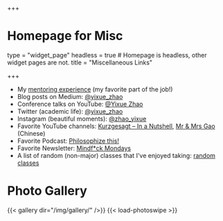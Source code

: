 +++
# Homepage for Misc

type = "widget_page"
headless = true  # Homepage is headless, other widget pages are not.
title = "Miscellaneous Links"

+++

- My [mentoring experience](../mentoring) (my favorite part of the job!)
- Blog posts on Medium: [@yixue_zhao](https://yixue-zhao.medium.com/)
- Conference talks on YouTube: [@Yixue Zhao](https://www.youtube.com/playlist?list=PLFckxHEE6q5vc-si0DTEVA7gg_Z7x0Wwj)
- Twitter (academic life): [@yixue_zhao](https://twitter.com/yixue_zhao)
- Instagram (beautiful moments): [@zhao_yixue](https://www.instagram.com/zhao_yixue)
- Favorite YouTube channels: [Kurzgesagt – In a Nutshell](https://www.youtube.com/channel/UCsXVk37bltHxD1rDPwtNM8Q), [Mr & Mrs Gao](https://www.youtube.com/channel/UCMUnInmOkrWN4gof9KlhNmQ) (Chinese) 
- Favorite Podcast: [Philosophize this!](https://www.philosophizethis.org/)
- Favorite Newsletter: [Mindf*ck Mondays](https://markmanson.net/newsletters)
- A list of random (non-major) classes that I've enjoyed taking: [random classes](../classes)
  

# Photo Gallery

{{< gallery dir="/img/gallery/" />}} {{< load-photoswipe >}}

<!-- 
{{< gallery >}}
  {{< figure src="img/pubheader.jpg" caption="Grace Hopper Celebration 2015">}}
  {{< figure src="img/gallery/Grand Canyon.jpg" caption="Grad Cohort 2017">}}
{{< /gallery >}}
 -->